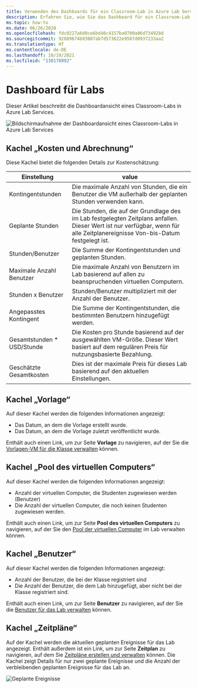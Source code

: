 ```yaml
---
title: Verwenden des Dashboards für ein Classroom-Lab in Azure Lab Services | Microsoft-Dokumentation
description: Erfahren Sie, wie Sie das Dashboard für ein Classroom-Lab in Azure Lab Services verwenden.
ms.topic: how-to
ms.date: 06/26/2020
ms.openlocfilehash: fdc0227a6d0ce6bd46c4157ba0700a06d734928d
ms.sourcegitcommit: 92889674b93087ab7d573622e9587d0937233aa2
ms.translationtype: HT
ms.contentlocale: de-DE
ms.lasthandoff: 10/19/2021
ms.locfileid: "130178992"
---
```

# <a name="dashboard-for-labs"></a>Dashboard für Labs
Dieser Artikel beschreibt die Dashboardansicht eines Classroom-Labs in Azure Lab Services. 

![Bildschirmaufnahme der Dashboardansicht eines Classroom-Labs in Azure Lab Services](./media/use-dashboard/dashboard.png)

## <a name="costs-and-billing-tile"></a>Kachel „Kosten und Abrechnung“
Diese Kachel bietet die folgenden Details zur Kostenschätzung:

| Einstellung | value | 
| ------- | ----- | 
| Kontingentstunden | Die maximale Anzahl von Stunden, die ein Benutzer die VM außerhalb der geplanten Stunden verwenden kann. |
| Geplante Stunden | Die Stunden, die auf der Grundlage des im Lab festgelegten Zeitplans anfallen. Dieser Wert ist nur verfügbar, wenn für alle Zeitplanereignisse Von-bis-Datum festgelegt ist. |
| Stunden/Benutzer | Die Summe der Kontingentstunden und geplanten Stunden. |
| Maximale Anzahl Benutzer | Die maximale Anzahl von Benutzern im Lab basierend auf allen zu beanspruchenden virtuellen Computern. |
| Stunden x Benutzer | Stunden/Benutzer multipliziert mit der Anzahl der Benutzer. |
| Angepasstes Kontingent | Die Summe der Kontingentstunden, die bestimmten Benutzern hinzugefügt werden. |
| Gesamtstunden * USD/Stunde | Die Kosten pro Stunde basierend auf der ausgewählten VM-Größe. Dieser Wert basiert auf dem regulären Preis für nutzungsbasierte Bezahlung. |
| Geschätzte Gesamtkosten | Dies ist der maximale Preis für dieses Lab basierend auf den aktuellen Einstellungen. |

## <a name="template-tile"></a>Kachel „Vorlage“
Auf dieser Kachel werden die folgenden Informationen angezeigt:

- Das Datum, an dem die Vorlage erstellt wurde. 
- Das Datum, an dem die Vorlage zuletzt veröffentlicht wurde. 

Enthält auch einen Link, um zur Seite **Vorlage** zu navigieren, auf der Sie die [Vorlagen-VM für die Klasse verwalten](how-to-create-manage-template.md) können. 

## <a name="virtual-machine-pool-tile"></a>Kachel „Pool des virtuellen Computers“

Auf dieser Kachel werden die folgenden Informationen angezeigt:

- Anzahl der virtuellen Computer, die Studenten zugewiesen werden (Benutzer)
- Die Anzahl der virtuellen Computer, die noch keinen Studenten zugewiesen werden.

Enthält auch einen Link, um zur Seite **Pool des virtuellen Computers** zu navigieren, auf der Sie den [Pool der virtuellen Computer](how-to-set-virtual-machine-passwords.md) im Lab verwalten können. 

## <a name="users-tile"></a>Kachel „Benutzer“

Auf dieser Kachel werden die folgenden Informationen angezeigt:

- Anzahl der Benutzer, die bei der Klasse registriert sind
- Die Anzahl der Benutzer, die dem Lab hinzugefügt, aber nicht bei der Klasse registriert sind. 

Enthält auch einen Link, um zur Seite **Benutzer** zu navigieren, auf der Sie die [Benutzer für das Lab verwalten](how-to-configure-student-usage.md) können. 

## <a name="schedules-tile"></a>Kachel „Zeitpläne“
Auf der Kachel werden die aktuellen geplanten Ereignisse für das Lab angezeigt. Enthält außerdem ist ein Link, um zur Seite **Zeitplan** zu navigieren, auf dem Sie [Zeitpläne erstellen und verwalten](how-to-create-schedules.md) können. Die Kachel zeigt Details für nur zwei geplante Ereignisse und die Anzahl der verbleibenden geplanten Ereignisse für das Lab an. 

![Geplante Ereignisse](./media/use-dashboard/scheduled-events.png)

